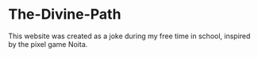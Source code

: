 # The-Divine-Path
This website was created as a joke during my free time in school, inspired by the pixel game Noita.
